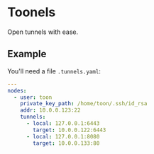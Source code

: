 # Toonels

Open tunnels with ease.

## Example

You'll need a file `.tunnels.yaml`:

```yaml
---
nodes:
  - user: toon
    private_key_path: /home/toon/.ssh/id_rsa
    addr: 10.0.0.123:22
    tunnels:
      - local: 127.0.0.1:6443
        target: 10.0.0.122:6443
      - local: 127.0.0.1:8080
        target: 10.0.0.133:80
```
